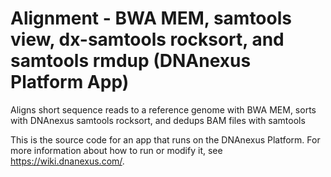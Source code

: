 <!-- dx-header -->
# Alignment - BWA MEM, samtools view, dx-samtools rocksort, and samtools rmdup (DNAnexus Platform App)

Aligns short sequence reads to a reference genome with BWA MEM, sorts with DNAnexus samtools rocksort, and dedups BAM files with samtools

This is the source code for an app that runs on the DNAnexus Platform.
For more information about how to run or modify it, see
https://wiki.dnanexus.com/.
<!-- /dx-header -->



<!--
TODO: This app directory was automatically generated by dx-app-wizard;
please edit this Readme.md file to include essential documentation about
your app that would be helpful to users. (Also see the
Readme.developer.md.) Once you're done, you can remove these TODO
comments.

For more info, see https://wiki.dnanexus.com/Developer-Portal.
-->
